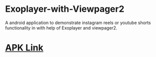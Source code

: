 # Exoplayer-with-Viewpager2
A android application to demonstrate instagram reels or youtube shorts functionality in with help of Exoplayer and viewpager2.

# __[APK Link](https://github.com/riteshpandey5102/Exoplayer-with-Viewpager2/blob/main/app-debug.apk)__
